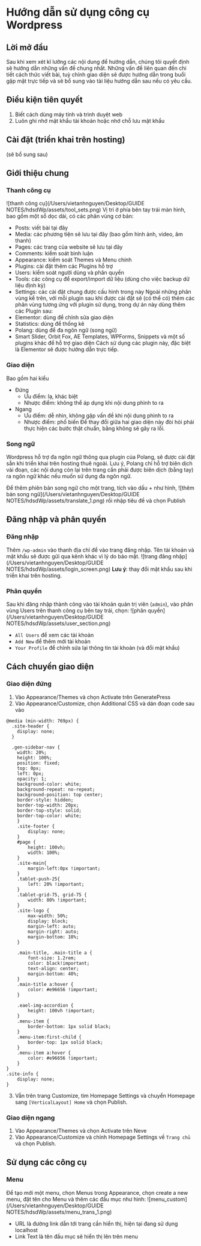 # Hướng dẫn sử dụng công cụ Wordpress

## Lời mở đầu
Sau khi xem xét kĩ lưỡng các nội dung để hướng dẫn, chúng tôi quyết định sẽ hướng dẫn những vấn đề chung nhất. Những vấn đề liên quan đến chi tiết cách thức viết bài, tuỳ chỉnh giao diện sẽ được hướng dẫn trong buổi gặp mặt trực tiếp và sẽ bổ sung vào tài liệu hướng dẫn sau nếu có yêu cầu.

## Điều kiện tiên quyết
1. Biết cách dùng máy tính và trình duyệt web
2. Luôn ghi nhớ mật khẩu tài khoản hoặc nhớ chỗ lưu mật khẩu

## Cài đặt (triển khai trên hosting)
(sẽ bổ sung sau)

## Giới thiệu chung
### Thanh công cụ
![thanh công cụ](/Users/vietanhnguyen/Desktop/GUIDE NOTES/hdsdWp/assets/tool_sets.png)
Vị trí ở phía bên tay trái màn hình, bao gồm một sổ dọc dài, có các phân vùng cơ bản:
* Posts: viết bài tại đây
* Media: các phương tiện sẽ lưu tại đây (bao gồm hình ảnh, video, âm thanh)
* Pages: các trang của website sẽ lưu tại đây
* Comments: kiểm soát bình luận
* Appearance: kiểm soát Themes và Menu chính
* Plugins: cài đặt thêm các Plugins hỗ trợ
* Users: kiểm soát người dùng và phân quyền
* Tools: các công cụ để export/import dữ liệu (dùng cho việc backup dữ liệu định kỳ)
* Settings: các cài đặt chung được cấu hình trong này
Ngoài những phân vùng kể trên, với mỗi plugin sau khi được cài đặt sẽ (có thể có) thêm các phân vùng tương ứng với plugin sử dụng, trong dự án này dùng thêm các Plugin sau:
* Elementor: dùng để chỉnh sửa giao diện
* Statistics: dùng để thống kê
* Polang: dùng để đa ngôn ngữ (song ngữ)
* Smart Slider, Orbit Fox, AE Templates, WPForms, Snippets và một số plugins khác để hỗ trợ giao diện
Cách sử dụng các plugin này, đặc biệt là Elementor sẽ được hướng dẫn trực tiếp.

### Giao diện
Bao gồm hai kiểu
* Đứng
  * Ưu điểm: lạ, khác biệt
  * Nhược điểm: không thể áp dụng khi nội dung phình to ra
* Ngang
  * Ưu điểm: dễ nhìn, không gặp vấn đề khi nội dung phình to ra
  * Nhược điểm: phổ biến
Để thay đổi giữa hai giao diện này đòi hỏi phải thực hiện các bước thật chuẩn, bằng không sẽ gây ra lỗi.

### Song ngữ
Wordpress hỗ trợ đa ngôn ngữ thông qua plugin của Polang, sẽ được cài đặt sẵn khi triển khai trên hosting thuê ngoài. Lưu ý, Polang chỉ hỗ trợ biên dịch vài đoạn, các nội dung còn lại trên trang cần phải được biên dịch (bằng tay) ra ngôn ngữ khác nếu muốn sử dụng đa ngôn ngữ.

Để thêm phiên bản song ngữ cho một trang, tích vào dấu + như hình,
![thêm bản song ngữ](/Users/vietanhnguyen/Desktop/GUIDE NOTES/hdsdWp/assets/translate_1.png)
rồi nhập tiêu đề và chọn Publish

## Đăng nhập và phân quyền
### Đăng nhập
Thêm `/wp-admin` vào thanh địa chỉ để vào trang đăng nhập. Tên tài khoản và mật khẩu sẽ được gửi qua kênh khác vì lý do bảo mật.
![trang đăng nhập](/Users/vietanhnguyen/Desktop/GUIDE NOTES/hdsdWp/assets/login_screen.png)
**Lưu ý**: thay đổi mật khẩu sau khi triển khai trên hosting.
### Phân quyền
Sau khi đăng nhập thành công vào tài khoản quản trị viên (`admin`), vào phân vùng Users trên thanh công cụ bên tay trái, chọn:
![phân quyền](/Users/vietanhnguyen/Desktop/GUIDE NOTES/hdsdWp/assets/user_section.png)
* `All Users` để xem các tài khoản
* `Add New` để thêm mới tài khoản
* `Your Profile` để chỉnh sửa lại thông tin tài khoản (và đổi mật khẩu)

## Cách chuyển giao diện
### Giao diện đứng
1. Vào Appearance/Themes và chọn Activate trên GeneratePress
2. Vào Appearance/Customize, chọn Additional CSS và dán đoạn code sau vào
```
@media (min-width: 769px) {
  .site-header {
    display: none;
  }

  .gen-sidebar-nav {
    width: 20%;
    height: 100%;
    position: fixed;
    top: 0px;
    left: 0px;
    opacity: 1;
    background-color: white;
    background-repeat: no-repeat;
    background-position: top center;
    border-style: hidden;
    border-top-width: 20px;
    border-top-style: solid;
    border-top-color: white;
	}
	.site-footer {
		display: none;
	}
	#page {
		height: 100vh;
		width: 100%;
	}
	.site-main{
		margin-left:0px !important;
	}
	.tablet-push-25{
		left: 20% !important;
	}
	.tablet-grid-75, grid-75 {
		width: 80% !important;
	}
	.site-logo {
		max-width: 50%;
		display: block;
		margin-left: auto;
		margin-right: auto;
		margin-bottom: 10%;
	}
	
	.main-title, .main-title a {
		font-size: 1.2rem;
		color: black!important;
		text-align: center;
		margin-bottom: 40%;
	}
	.main-title a:hover {
		color: #e96656 !important;
	}
	
	.eael-img-accordion {
		height: 100vh !important;
	}
	.menu-item {
		border-bottom: 1px solid black;
	}
	.menu-item:first-child {
		border-top: 1px solid black;
	}
	.menu-item a:hover {
		color: #e96656 !important;
	}
}
.site-info {
	display: none;
}
```
3. Vẫn trên trang Customize, tìm Homepage Settings và chuyển Homepage sang `[VerticalLayout] Home` và chọn Publish.

### Giao diện ngang
1. Vào Appearance/Themes và chọn Activate trên Neve
2. Vào Appearance/Customize và chỉnh Homepage Settings về `Trang chủ` và chọn Publish.

## Sử dụng các công cụ
### Menu
Để tạo mới một menu, chọn Menus trong Appearance, chọn create a new menu, đặt tên cho Menu và thêm các đầu mục như hình:
![menu_custom](/Users/vietanhnguyen/Desktop/GUIDE NOTES/hdsdWp/assets/menu_trans_1.png)
* URL là đường link dẫn tới trang cần hiển thị, hiện tại đang sử dụng localhost
* Link Text là tên đầu mục sẽ hiển thị lên trên menu